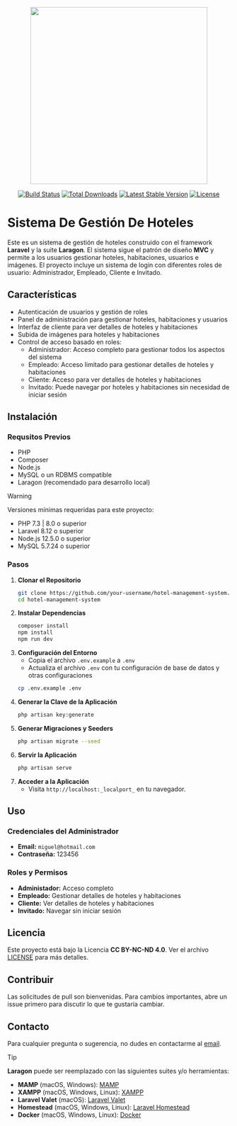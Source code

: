 <p align="center"><a href="https://laravel.com" target="_blank"><img src="https://raw.githubusercontent.com/laravel/art/master/logo-lockup/5%20SVG/2%20CMYK/1%20Full%20Color/laravel-logolockup-cmyk-red.svg" width="400"></a></p>

<p align="center">
<a href="https://travis-ci.org/laravel/framework"><img src="https://travis-ci.org/laravel/framework.svg" alt="Build Status"></a>
<a href="https://packagist.org/packages/laravel/framework"><img src="https://img.shields.io/packagist/dt/laravel/framework" alt="Total Downloads"></a>
<a href="https://packagist.org/packages/laravel/framework"><img src="https://img.shields.io/packagist/v/laravel/framework" alt="Latest Stable Version"></a>
<a href="https://packagist.org/packages/laravel/framework"><img src="https://img.shields.io/packagist/l/laravel/framework" alt="License"></a>
</p>

# Sistema De Gestión De Hoteles

Este es un sistema de gestión de hoteles construido con el framework **Laravel** y la suite **Laragon**. El sistema sigue el patrón de diseño **MVC** y permite a los usuarios gestionar hoteles, habitaciones, usuarios e imágenes. El proyecto incluye un sistema de login con diferentes roles de usuario: Administrador, Empleado, Cliente e Invitado.

## Características

- Autenticación de usuarios y gestión de roles
- Panel de administración para gestionar hoteles, habitaciones y usuarios
- Interfaz de cliente para ver detalles de hoteles y habitaciones
- Subida de imágenes para hoteles y habitaciones
- Control de acceso basado en roles:
  - Administrador: Acceso completo para gestionar todos los aspectos del sistema
  - Empleado: Acceso limitado para gestionar detalles de hoteles y habitaciones
  - Cliente: Acceso para ver detalles de hoteles y habitaciones
  - Invitado: Puede navegar por hoteles y habitaciones sin necesidad de iniciar sesión

## Instalación
### Requsitos Previos

- PHP
- Composer
- Node.js
- MySQL o un RDBMS compatible
- Laragon (recomendado para desarrollo local)

> [!WARNING]
> Versiones mínimas requeridas para este proyecto:
> - PHP 7.3 | 8.0 o superior
> - Laravel 8.12 o superior
> - Node.js 12.5.0 o superior
> - MySQL 5.7.24 o superior

### Pasos
1. **Clonar el Repositorio**
   ```bash
   git clone https://github.com/your-username/hotel-management-system.git
   cd hotel-management-system
2. **Instalar Dependencias**
   ```bash
   composer install
   npm install
   npm run dev
3. **Configuración del Entorno**
   - Copia el archivo `.env.example` a `.env`
   - Actualiza el archivo `.env` con tu configuración de base de datos y otras configuraciones
   ```bash
   cp .env.example .env
4. **Generar la Clave de la Aplicación**
   ```bash
   php artisan key:generate
5. **Generar Migraciones y Seeders**
   ```bash
   php artisan migrate --seed
6. **Servir la Aplicación**
   ```bash
   php artisan serve
7. **Acceder a la Aplicación**
   - Visita `http://localhost:_localport_` en tu navegador.
  
## Uso
### Credenciales del Administrador
- **Email:** `miguel@hotmail.com`
- **Contraseña:** 123456

### Roles y Permisos
- **Administador:** Acceso completo
- **Empleado:** Gestionar detalles de hoteles y habitaciones
- **Cliente:** Ver detalles de hoteles y habitaciones
- **Invitado:** Navegar sin iniciar sesión

## Licencia
Este proyecto está bajo la Licencia **CC BY-NC-ND 4.0**. Ver el archivo [LICENSE](LICENSE) para más detalles.

## Contribuir
Las solicitudes de pull son bienvenidas. Para cambios importantes, abre un issue primero para discutir lo que te gustaría cambiar.

## Contacto
Para cualquier pregunta o sugerencia, no dudes en contactarme al [email](miguel_cg97@hotmail.com).

> [!TIP]
> **Laragon** puede ser reemplazado con las siguientes suites y/o herramientas:
> - **MAMP** (macOS, Windows): [MAMP](https://www.mamp.info/en/)
> - **XAMPP** (macOS, Windows, Linux): [XAMPP](https://www.apachefriends.org/index.html)
> - **Laravel Valet** (macOS): [Laravel Valet](https://laravel.com/docs/8.x/valet)
> - **Homestead** (macOS, Windows, Linux): [Laravel Homestead](https://laravel.com/docs/8.x/homestead)
> - **Docker** (macOS, Windows, Linux): [Docker](https://www.docker.com/)
